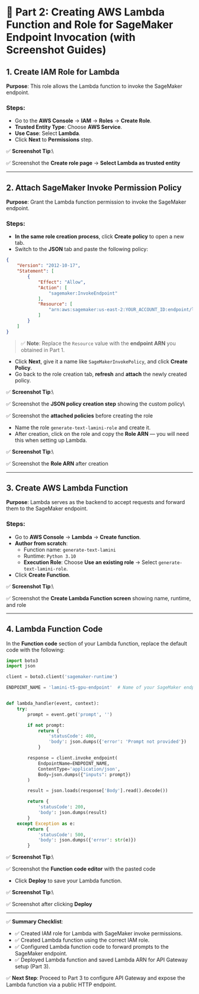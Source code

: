 # 📌 Part 2: Creating AWS Lambda Function and Role for SageMaker Endpoint Invocation (with Screenshot Guides)

## 1. Create IAM Role for Lambda

**Purpose**: This role allows the Lambda function to invoke the SageMaker endpoint.

### Steps:

- Go to the **AWS Console** → **IAM** → **Roles** → **Create Role**.
- **Trusted Entity Type**: Choose **AWS Service**.
- **Use Case**: Select **Lambda**.
- Click **Next** to **Permissions** step.

✅ **Screenshot Tip**:\


✅ Screenshot the **Create role page** → **Select Lambda as trusted entity**

---

## 2. Attach SageMaker Invoke Permission Policy

**Purpose**: Grant the Lambda function permission to invoke the SageMaker endpoint.

### Steps:

- **In the same role creation process**, click **Create policy** to open a new tab.
- Switch to the **JSON** tab and paste the following policy:

```json
{
    "Version": "2012-10-17",
    "Statement": [
        {
            "Effect": "Allow",
            "Action": [
                "sagemaker:InvokeEndpoint"
            ],
            "Resource": [
                "arn:aws:sagemaker:us-east-2:YOUR_ACCOUNT_ID:endpoint/lamini-t5-gpu-endpoint"
            ]
        }
    ]
}
```

> ✅ **Note**: Replace the `Resource` value with the **endpoint ARN** you obtained in Part 1.

- Click **Next**, give it a name like `SageMakerInvokePolicy`, and click **Create Policy**.
- Go back to the role creation tab, **refresh** and **attach** the newly created policy.

✅ **Screenshot Tip**:\


✅ Screenshot the **JSON policy creation step** showing the custom policy\


✅ Screenshot the **attached policies** before creating the role

- Name the role `generate-text-lamini-role` and create it.
- After creation, click on the role and copy the **Role ARN** — you will need this when setting up Lambda.

✅ **Screenshot Tip**:\


✅ Screenshot the **Role ARN** after creation

---

## 3. Create AWS Lambda Function

**Purpose**: Lambda serves as the backend to accept requests and forward them to the SageMaker endpoint.

### Steps:

- Go to **AWS Console** → **Lambda** → **Create function**.
- **Author from scratch**:
  - Function name: `generate-text-lamini`
  - Runtime: `Python 3.10`
  - **Execution Role**: Choose **Use an existing role** → Select `generate-text-lamini-role`.
- Click **Create Function**.

✅ **Screenshot Tip**:\


✅ Screenshot the **Create Lambda Function screen** showing name, runtime, and role

---

## 4. Lambda Function Code

In the **Function code** section of your Lambda function, replace the default code with the following:

```python
import boto3
import json

client = boto3.client('sagemaker-runtime')

ENDPOINT_NAME = 'lamini-t5-gpu-endpoint'  # Name of your SageMaker endpoint


def lambda_handler(event, context):
    try:
        prompt = event.get('prompt', '')

        if not prompt:
            return {
                'statusCode': 400,
                'body': json.dumps({'error': 'Prompt not provided'})
            }

        response = client.invoke_endpoint(
            EndpointName=ENDPOINT_NAME,
            ContentType='application/json',
            Body=json.dumps({"inputs": prompt})
        )

        result = json.loads(response['Body'].read().decode())

        return {
            'statusCode': 200,
            'body': json.dumps(result)
        }
    except Exception as e:
        return {
            'statusCode': 500,
            'body': json.dumps({'error': str(e)})
        }
```

✅ **Screenshot Tip**:\


✅ Screenshot the **Function code editor** with the pasted code

- Click **Deploy** to save your Lambda function.

✅ **Screenshot Tip**:\


✅ Screenshot after clicking **Deploy**

---

✅ **Summary Checklist**:

- ✅ Created IAM role for Lambda with SageMaker invoke permissions.
- ✅ Created Lambda function using the correct IAM role.
- ✅ Configured Lambda function code to forward prompts to the SageMaker endpoint.
- ✅ Deployed Lambda function and saved Lambda ARN for API Gateway setup (Part 3).

✅ **Next Step**: Proceed to Part 3 to configure API Gateway and expose the Lambda function via a public HTTP endpoint.

